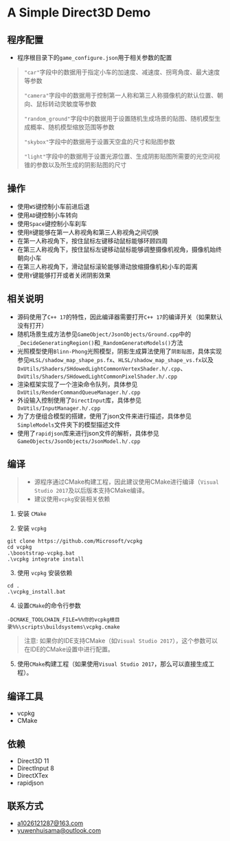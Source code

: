 # A Simple Direct3D Demo

## 程序配置
- 程序根目录下的`game_configure.json`用于相关参数的配置
> `"car"`字段中的数据用于指定小车的加速度、减速度、拐弯角度、最大速度等参数
>
> `"camera"`字段中的数据用于控制第一人称和第三人称摄像机的默认位置、朝向、鼠标转动灵敏度等参数
>
> `"random_ground"`字段中的数据用于设置随机生成场景的贴图、随机模型生成概率、随机模型缩放范围等参数
>
> `"skybox"`字段中的数据用于设置天空盒的尺寸和贴图参数
>
> `"light"`字段中的数据用于设置光源位置、生成阴影贴图所需要的光空间视锥的参数以及所生成的阴影贴图的尺寸

## 操作
- 使用`WS`键控制小车前进后退
- 使用`AD`键控制小车转向
- 使用`Space`键控制小车刹车
- 使用`R`键能够在第一人称视角和第三人称视角之间切换
- 在第一人称视角下，按住鼠标左键移动鼠标能够环顾四周
- 在第三人称视角下，按住鼠标左键移动鼠标能够调整摄像机视角，摄像机始终朝向小车
- 在第三人称视角下，滑动鼠标滚轮能够滑动放缩摄像机和小车的距离
- 使用`Y`键能够打开或者关闭阴影效果

## 相关说明
- 源码使用了`C++ 17`的特性，因此编译器需要打开`C++ 17`的编译开关（如果默认没有打开）
- 随机场景生成方法参见`GameObject/JsonObjects/Ground.cpp`中的`_DecideGeneratingRegion()`和`_RandomGenerateModels()`方法
- 光照模型使用`Blinn-Phong`光照模型，阴影生成算法使用了`阴影贴图`，具体实现参见`HLSL/shadow_map_shape_ps.fx`、`HLSL/shadow_map_shape_vs.fx`以及`DxUtils/Shaders/SHdowedLightCommonVertexShader.h/.cpp`、`DxUtils/Shaders/SHdowedLightCommonPixelShader.h/.cpp`
- 渲染框架实现了一个渲染命令队列，具体参见`DxUtils/RenderCommandQueueManager.h/.cpp`
- 外设输入控制使用了`DirectInput`库，具体参见`DxUtils/InputManager.h/.cpp`
- 为了方便组合模型的搭建，使用了json文件来进行描述，具体参见`SimpleModels`文件夹下的模型描述文件
- 使用了`rapidjson`库来进行json文件的解析，具体参见`GameObjects/JsonObjects/JsonModel.h/.cpp`

## 编译
> - 源程序通过CMake构建工程，因此建议使用CMake进行编译（`Visual Studio 2017`及以后版本支持CMake编译。
> - 建议使用`vcpkg`安装相关依赖

1. 安装 `CMake`

2. 安装 `vcpkg`   

``` shell
git clone https://github.com/Microsoft/vcpkg
cd vcpkg
.\booststrap-vcpkg.bat
.\vcpkg integrate install
```

3. 使用 `vcpkg` 安装依赖
```shell
cd .
.\vcpkg_install.bat
```

4. 设置`CMake`的命令行参数
```
-DCMAKE_TOOLCHAIN_FILE=%%你的vcpkg根目录%%\scripts\buildsystems\vcpkg.cmake
```

>注意: 如果你的IDE支持CMake（如`Visual Studio 2017`），这个参数可以在IDE的CMake设置中进行配置。

5. 使用`CMake`构建工程（如果使用`Visual Studio 2017`，那么可以直接生成工程）。

## 编译工具
- vcpkg
- CMake

## 依赖
- Direct3D 11
- DirectInput 8
- DirectXTex
- rapidjson

## 联系方式
- a1026121287@163.com
- yuwenhuisama@outlook.com

